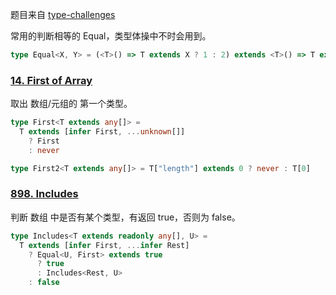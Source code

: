 题目来自 [type-challenges](https://github.com/type-challenges/type-challenges)

常用的判断相等的 Equal，类型体操中不时会用到。

```ts
type Equal<X, Y> = (<T>() => T extends X ? 1 : 2) extends <T>() => T extends Y ? 1 : 2 ? true : false
```

### [14. First of Array](https://github.com/type-challenges/type-challenges/blob/main/questions/00014-easy-first/README.md)

取出 数组/元组的 第一个类型。

```ts
type First<T extends any[]> =
  T extends [infer First, ...unknown[]]
    ? First
    : never

type First2<T extends any[]> = T["length"] extends 0 ? never : T[0]
```

### [898. Includes](https://github.com/type-challenges/type-challenges/blob/main/questions/00898-easy-includes/README.md)

判断 数组 中是否有某个类型，有返回 true，否则为 false。

```ts
type Includes<T extends readonly any[], U> =
  T extends [infer First, ...infer Rest]
    ? Equal<U, First> extends true
      ? true
      : Includes<Rest, U>
    : false
```
